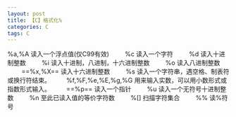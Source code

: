 ```yaml
---
layout: post
title: 【C】格式化%
categories: C
tags: C
---
```



%a,%A 读入一个浮点值(仅C99有效) 　　
%c 读入一个字符 　　
%d 读入十进制整数 　　
%i 读入十进制，八进制，十六进制整数 　　
%o 读入八进制整数 　　
==%x,%X== 读入十六进制整数 　　
%s 读入一个字符串，遇空格、制表符或换行符结束。 　　
%f,%F,%e,%E,%g,%G 用来输入实数，可以用小数形式或指数形式输入。 　　
==%p== 读入一个指针 　　
%u 读入一个无符号十进制整数 　　
%n 至此已读入值的等价字符数 　　
%[] 扫描字符集合 　　
%% 读%符号
